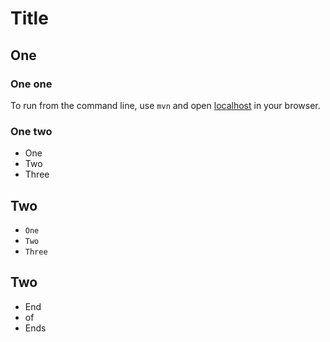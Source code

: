 # Title

## One

### One one
To run from the command line, use `mvn` and open [localhost](http://localhost:8080) in your browser.

### One two
- One
- Two
- Three

## Two
- `One`
- `Two`
- `Three`

## Two

- End
- of
- Ends
